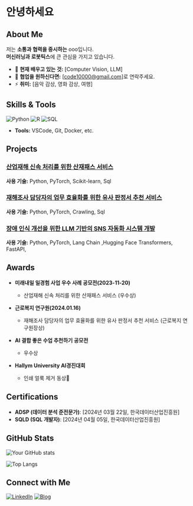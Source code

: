 # 안녕하세요

## About Me
저는 **소통과 협력을 중시하는** ooo입니다.<br/>
**머신러닝과 로봇틱스**에 큰 관심을 가지고 있습니다.  
- 🌱 **현재 배우고 있는 것:** [Computer Vision, LLM]  
- 👯 **협업을 원하신다면:** [code10000@gmail.com]로 연락주세요.  
- ⚡ **취미:** [음악 감상, 영화 감상, 여행]

## Skills & Tools
<!-- 아래 이미지는 예시입니다. 원하는 기술 뱃지로 수정하세요! -->
![Python](https://img.shields.io/badge/-Python-3776AB?style=flat-square&logo=python&logoColor=white)
![R](https://img.shields.io/badge/-R-276DC3?style=flat-square&logo=r&logoColor=white)
![SQL](https://img.shields.io/badge/-SQL-4479A1?style=flat-square&logo=postgresql&logoColor=white)

- **Tools:** VSCode, Git, Docker, etc.

## Projects
### [산업재해 신속 처리를 위한 산재패스 서비스](https://moel.go.kr/news/enews/report/enewsView.do?news_seq=15837)  
**사용 기술:** Python, PyTorch, Scikit-learn, Sql

### [재해조사 담당자의 업무 효율화를 위한 유사 판정서 추천 서비스]()  
**사용 기술:** Python, PyTorch, Crawling, Sql

### [장애 인식 개선을 위한 LLM 기반의 SNS 자동화 시스템 개발]([https://github.com/Jinujara/nalanhi])
**사용 기술:** Python, PyTorch, Lang Chain ,Hugging Face Transformers, FastAPI, 

## Awards
- **미래내일 일경험 사업 우수 사례 공모전(2023-11-20)**
  - 산업재해 신속 처리를 위한 산재패스 서비스 (우수상)
    
- **근로복지 연구원(2024.01.16)**  
  - 재해조사 담당자의 업무 효율화를 위한 유사 판정서 추천 서비스 (근로복지 연구원장상)
    
- **AI 결합 좋은 수업 추천하기 공모전**
  - 우수상

- **Hallym University AI경진대회**
  - 인쇄 얼룩 제거 동상🥉



## Certifications
- **ADSP (데이터 분석 준전문가)**: [2024년 03월 22일, 한국데이터산업진흥원]
- **SQLD (SQL 개발자)**: [2024년 04월 05일, 한국데이터산업진흥원]

## GitHub Stats
<!-- GitHub 통계 카드 (사용자명 수정 필요) -->
![Your GitHub stats](https://github-readme-stats.vercel.app/api?username=yourusername&show_icons=true&theme=radical)

<!-- Top Languages 카드 -->
![Top Langs](https://github-readme-stats.vercel.app/api/top-langs/?username=codemillss&layout=compact&theme=radical)

## Connect with Me
[![LinkedIn](https://img.shields.io/badge/LinkedIn-blue?style=flat-square&logo=linkedin)](https://www.linkedin.com/in/codeman-jiggag-070652286/)
[![Blog](https://img.shields.io/badge/Blog-000000?style=flat-square&logo=ghost)](https://zgzgcode10000.tistory.com/)
